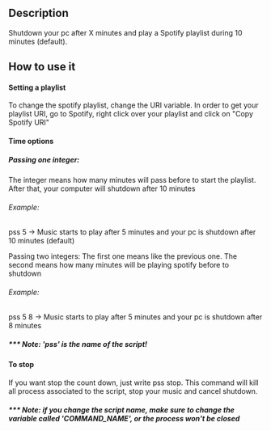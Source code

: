 ## Description
Shutdown your pc after X minutes and play a Spotify playlist during 10 minutes (default).

## How to use it
#### Setting a playlist
To change the spotify playlist, change the URI variable. In order to get your playlist URI, go to Spotify, right click over your playlist and click on "Copy Spotify URI"
#### Time options
##### Passing one integer:
The integer means how many minutes will pass before to start the playlist. After that, your computer will shutdown after 10 minutes

###### Example:

  pss 5       ->     Music starts to play after 5 minutes and your pc is shutdown after 10 minutes (default)

Passing two integers:
The first one means like the previous one. The second means how many minutes will be playing spotify before to shutdown

###### Example:

  pss 5 8     ->     Music starts to play after 5 minutes and your pc is shutdown after 8 minutes
  
##### *** Note: 'pss' is the name of the script!

#### To stop
If you want stop the count down, just write pss stop. This command will kill all process associated to the script, stop your music and cancel shutdown.
  
##### *** Note: if you change the script name, make sure to change the variable called 'COMMAND_NAME', or the process won't be closed
